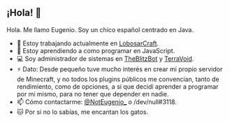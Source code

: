 ## ¡Hola! 👋

Hola. Me llamo Eugenio. Soy un chico español centrado en Java.

- 🔭 Estoy trabajando actualmente en [LobosarCraft](https://lobosarcraft.com).
- 🌱 Estoy aprendiendo a como programar en JavaScript.
- 💻 Soy administrador de sistemas en [TheBlitzBot](https://theblitzbot.com) y [TerraVoid](https://terravoid.net).
- ⚡ Dato: Desde pequeño tuve mucho interés en crear mi propio servidor de Minecraft, y no todos los plugins públicos me convencían, tanto de rendimiento, como de opciones, a si que decidí aprender a programar por mí mismo, para no tener que depender en nadie.
- 📫 Cómo contactarme: [@NotEugenio_](https://twitter.com/NotEugenio_) o /dev/null#3118.
- 🐱 Por si no lo sabías, me encantan los gatos.

